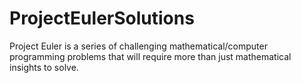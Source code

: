 # ProjectEulerSolutions
Project Euler is a series of challenging mathematical/computer programming problems that will require more than just mathematical insights to solve.
